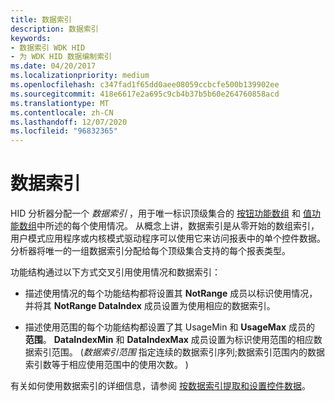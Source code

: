 ```yaml
---
title: 数据索引
description: 数据索引
keywords:
- 数据索引 WDK HID
- 为 WDK HID 数据编制索引
ms.date: 04/20/2017
ms.localizationpriority: medium
ms.openlocfilehash: c347fad1f65dd0aee08059ccbcfe500b139902ee
ms.sourcegitcommit: 418e6617e2a695c9cb4b37b5b60e264760858acd
ms.translationtype: MT
ms.contentlocale: zh-CN
ms.lasthandoff: 12/07/2020
ms.locfileid: "96832365"
---
```

# <a name="data-indices"></a>数据索引





HID 分析器分配一个 *数据索引* ，用于唯一标识顶级集合的 [按钮功能数组](button-capability-arrays.md) 和 [值功能数组](value-capability-arrays.md)中所述的每个使用情况。 从概念上讲，数据索引是从零开始的数组索引，用户模式应用程序或内核模式驱动程序可以使用它来访问报表中的单个控件数据。 分析器将唯一的一组数据索引分配给每个顶级集合支持的每个报表类型。

功能结构通过以下方式交叉引用使用情况和数据索引：

-   描述使用情况的每个功能结构都将设置其 **NotRange** 成员以标识使用情况，并将其 **NotRange DataIndex** 成员设置为使用相应的数据索引。

-   描述使用范围的每个功能结构都设置了其 UsageMin 和 **UsageMax** 成员的 **范围**。 **DataIndexMin** 和 **DataIndexMax** 成员设置为标识使用范围的相应数据索引范围。  (*数据索引范围* 指定连续的数据索引序列;数据索引范围内的数据索引数等于相应使用范围中的使用次数。 ) 

有关如何使用数据索引的详细信息，请参阅 [按数据索引提取和设置控件数据](./interpreting-hid-reports.md)。

 

